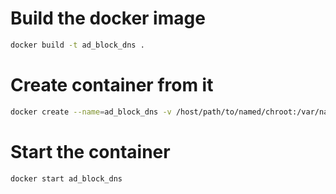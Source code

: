# Build the docker image

```bash
docker build -t ad_block_dns .
```

# Create container from it

```bash
docker create --name=ad_block_dns -v /host/path/to/named/chroot:/var/named/chroot --restart unless-stopped -p 53:53/udp -p 53:53 ad_block_dns
```

# Start the container

```bash
docker start ad_block_dns
```

